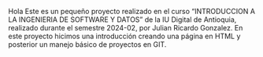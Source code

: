 Hola
Este es un pequeño proyecto realizado en el curso “INTRODUCCION A LA INGENIERIA DE SOFTWARE Y DATOS” de la IU Digital de Antioquia, realizado durante el semestre 2024-02, por Julian Ricardo Gonzalez. En este proyecto hicimos una introducción creando una página en HTML y posterior un manejo básico de proyectos en GIT.
